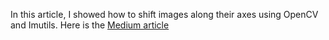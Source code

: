 In this article, I showed how to shift images along their axes using OpenCV and Imutils. Here is the [Medium article](https://medium.com/analytics-vidhya/image-translation-with-opencv-and-imutils-637bd3605855)
